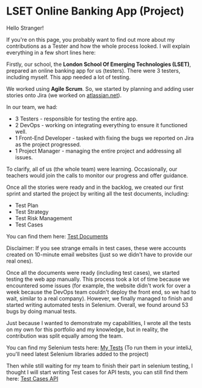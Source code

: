 # LSET Online Banking App (Project)

Hello Stranger!

If you're on this page, you probably want to find out more about my contributions as a Tester and how the whole process looked. I will explain everything in a few short lines here:

Firstly, our school, the **London School Of Emerging Technologies (LSET)**, prepared an online banking app for us (testers). There were 3 testers, including myself. This app needed a lot of testing.

We worked using **Agile Scrum**. So, we started by planning and adding user stories onto Jira (we worked on [atlassian.net](https://www.atlassian.net)).

In our team, we had:
- 3 Testers - responsible for testing the entire app.
- 2 DevOps - working on integrating everything to ensure it functioned well.
- 1 Front-End Developer - tasked with fixing the bugs we reported on Jira as the project progressed.
- 1 Project Manager - managing the entire project and addressing all issues.

To clarify, all of us (the whole team) were learning. Occasionally, our teachers would join the calls to monitor our progress and offer guidance.

Once all the stories were ready and in the backlog, we created our first sprint and started the project by writing all the test documents, including:
- Test Plan
- Test Strategy
- Test Risk Management
- Test Cases

You can find them here: [Test Documents](https://drive.google.com/drive/folders/1VPrYV-K0rIFvv37PQZCjflE1e2OcZtGI?usp=sharing)

Disclaimer: If you see strange emails in test cases, these were accounts created on 10-minute email websites (just so we didn't have to provide our real ones).

Once all the documents were ready (including test cases), we started testing the web app manually. This process took a lot of time because we encountered some issues (for example, the website didn't work for over a week because the DevOps team couldn't deploy the front end, so we had to wait, similar to a real company). However, we finally managed to finish and started writing automated tests in Selenium. Overall, we found around 53 bugs by doing manual tests.

Just because I wanted to demonstrate my capabilities, I wrote all the tests on my own for this portfolio and my knowledge, but in reality, the contribution was split equally among the team.

You can find my Selenium tests here: [My Tests](https://github.com/Lisorek/LSET-Banking-App-Project/tree/main/src/main/java)  (To run them in your inteliJ, you'll need latest Selenium libraries added to the project)

Then while still waiting for my team to finish their part in selenium testing, I thought I will start writing Test cases for API tests, you can still find them here: [Test Cases API](https://docs.google.com/spreadsheets/d/1S8K-cnSpvLZutXFtXi6KGaPK8EknD1e_wborZwLQheA/edit#gid=0)
